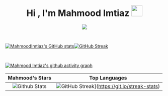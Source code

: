 <h1 align="center">Hi , I'm Mahmood Imtiaz <img src="https://media.giphy.com/media/hvRJCLFzcasrR4ia7z/giphy.gif" width="35"></h1>
<p align="center">
  <a href="https://github.com/DenverCoder1/readme-typing-svg"><img src="https://readme-typing-svg.herokuapp.com?lines=Full+Stack+Mobile+App+Devloper;Native+Android+Devloper;Flutter+Devloper&center=true&width=380&height=45"></a>
</p>

<br>

[![MahmoodImtiaz's GitHub stats](https://github-readme-stats.vercel.app/api?username=MahmoodImtiaz93&theme=algolia&show_icons=true)](https://github.com/anuraghazra/github-readme-stats)[![GitHub Streak](https://streak-stats.demolab.com?user=MahmoodImtiaz93&theme=algolia)](https://git.io/streak-stats)

<br>

[![Mahmood Imtiaz's github activity graph](https://activity-graph.herokuapp.com/graph?username=MahmoodImtiaz93&theme=react-dark)](https://github.com/MahmoodImtiaz93/github-readme-activity-graph)

|                                                                                                      Mahmood's Stars                                                                                                       |                                                           Top Languages                                                           |      
|:-------------------------------------------------------------------------------------------------------------------------------------------------------------------------------------------------------------------------:|:---------------------------------------------------------------------------------------------------------------------------------:|
| ![Github Stats](https://github-readme-stats.vercel.app/api?username=MahmoodImtiaz93&show_icons=true&locale=en&count_private=true&custom_title=My%20GitHub%20Stats&disable_animations=true&theme=algolia) | ![GitHub Streak](https://streak-stats.demolab.com?user=MahmoodImtiaz93&theme=algolia)](https://git.io/streak-stats) |

